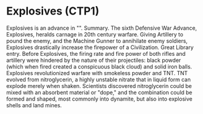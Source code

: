 # Explosives (CTP1)

Explosives is an advance in "".
Summary.
The sixth Defensive War Advance, Explosives, heralds carnage in 20th century warfare. Giving Artillery to pound the enemy, and the Machine Gunner to annihilate enemy soldiers, Explosives drastically increase the firepower of a Civilization.
Great Library entry.
Before Explosives, the firing rate and fire power of both rifles and artillery were hindered by the nature of their projectiles: black powder (which when fired created a conspicuous black cloud) and solid iron balls. Explosives revolutionized warfare with smokeless powder and TNT. TNT evolved from nitroglycerin, a highly unstable nitrate that in liquid form can explode merely when shaken. Scientists discovered nitroglycerin could be mixed with an absorbent material or "dope," and the combination could be formed and shaped, most commonly into dynamite, but also into explosive shells and land mines.